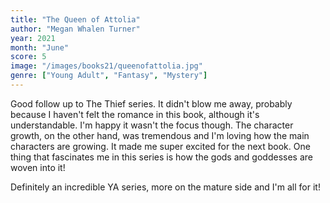 ```yaml
---
title: "The Queen of Attolia"
author: "Megan Whalen Turner"
year: 2021
month: "June"
score: 5
image: "/images/books21/queenofattolia.jpg"
genre: ["Young Adult", "Fantasy", "Mystery"]
---
```


Good follow up to The Thief series. It didn't blow me away, probably because I haven't felt the romance in this book, although it's understandable. I'm happy it wasn't the focus though. The character growth, on the other hand, was tremendous and I'm loving how the main characters are growing. It made me super excited for the next book. One thing that fascinates me in this series is how the gods and goddesses are woven into it!

Definitely an incredible YA series, more on the mature side and I'm all for it!
